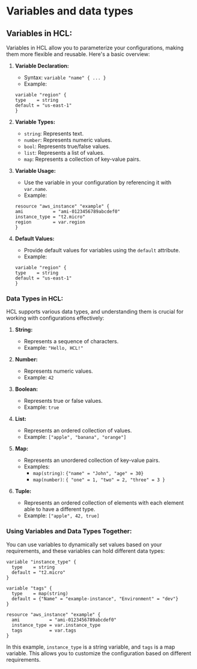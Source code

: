 # Variables and data types

## Variables in HCL:

Variables in HCL allow you to parameterize your configurations, making them more flexible and reusable.
Here's a basic overview:

1.  **Variable Declaration:**

    - Syntax: `variable "name" { ... }`
    - Example:

    ```hcl
    variable "region" {
    type    = string
    default = "us-east-1"
    }
    ```

1.  **Variable Types:**

    - `string`: Represents text.
    - `number`: Represents numeric values.
    - `bool`: Represents true/false values.
    - `list`: Represents a list of values.
    - `map`: Represents a collection of key-value pairs.

1.  **Variable Usage:**

    - Use the variable in your configuration by referencing it with `var.name`.
    - Example:

    ```hcl
    resource "aws_instance" "example" {
    ami           = "ami-0123456789abcdef0"
    instance_type = "t2.micro"
    region        = var.region
    }
    ```

1.  **Default Values:**

    - Provide default values for variables using the `default` attribute.
    - Example:

    ```hcl
    variable "region" {
    type    = string
    default = "us-east-1"
    }
    ```

### Data Types in HCL:

HCL supports various data types, and understanding them is crucial for working with configurations effectively:

1.  **String:**

    - Represents a sequence of characters.
    - Example: `"Hello, HCL!"`

2.  **Number:**

    - Represents numeric values.
    - Example: `42`

3.  **Boolean:**

    - Represents true or false values.
    - Example: `true`

4.  **List:**

    - Represents an ordered collection of values.
    - Example: `["apple", "banana", "orange"]`

5.  **Map:**

    - Represents an unordered collection of key-value pairs.
    - Examples:
      - `map(string)`: `{"name" = "John", "age" = 30}`
      - `map(number)`: `{ "one" = 1, "two" = 2, "three" = 3 }`

6.  **Tuple:**

    - Represents an ordered collection of elements with each element able to have a different type.
    - Example: `["apple", 42, true]`

### Using Variables and Data Types Together:

You can use variables to dynamically set values based on your requirements, and these variables can hold different data types:

```hcl
variable "instance_type" {
  type    = string
  default = "t2.micro"
}

variable "tags" {
  type    = map(string)
  default = {"Name" = "example-instance", "Environment" = "dev"}
}

resource "aws_instance" "example" {
  ami           = "ami-0123456789abcdef0"
  instance_type = var.instance_type
  tags          = var.tags
}
```

In this example, `instance_type` is a string variable, and `tags` is a map variable. This allows you to customize the configuration based on different requirements.
